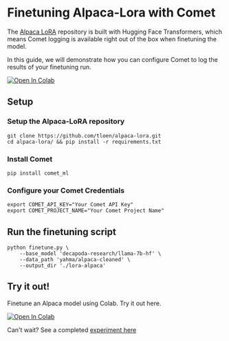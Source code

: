 # Finetuning Alpaca-Lora with Comet

The [Alpaca LoRA](https://github.com/tloen/alpaca-lora/tree/main) repository is built with Hugging Face Transformers, which means Comet logging is available right out of the box when finetuning the model.

In this guide, we will demonstrate how you can configure Comet to log the results of your finetuning run.

[![Open In Colab](https://colab.research.google.com/assets/colab-badge.svg)](https://colab.research.google.com/github/comet-ml/comet-examples/blob/master/integrations/llm/finetuning/alpaca-lora/notebooks/Alpaca_Lora_Finetuning_with_Comet.ipynb)


## Setup

### Setup the Alpaca-LoRA repository

```shell
git clone https://github.com/tloen/alpaca-lora.git
cd alpaca-lora/ && pip install -r requirements.txt
```

### Install Comet

```shell
pip install comet_ml
```

### Configure your Comet Credentials

```shell
export COMET_API_KEY="Your Comet API Key"
export COMET_PROJECT_NAME="Your Comet Project Name"
```

## Run the finetuning script

```shell
python finetune.py \
    --base_model 'decapoda-research/llama-7b-hf' \
    --data_path 'yahma/alpaca-cleaned' \
    --output_dir './lora-alpaca'
```

## Try it out!

Finetune an Alpaca model using Colab. Try it out here.

[![Open In Colab](https://colab.research.google.com/assets/colab-badge.svg)](https://colab.research.google.com/github/comet-ml/comet-examples/blob/master/integrations/llm/finetuning/alpaca-lora/notebooks/Alpaca_Lora_Finetuning_with_Comet.ipynb)

Can't wait? See a completed [experiment here](https://www.comet.com/team-comet-ml/comet-example-alpaca-lora-finetuning/3709d2137e1f410e89648ff926a5dd0a?experiment-tab=panels&showOutliers=true&smoothing=0&xAxis=step)
